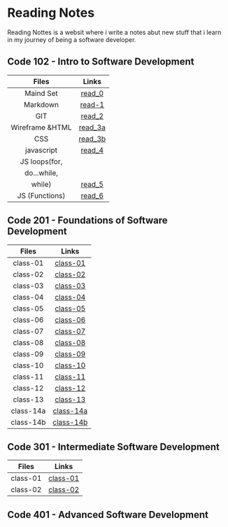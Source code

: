# Reading Notes

Reading Nottes is a websit where i write a notes abut new stuff that i learn in my journey of being a software developer.

## Code 102 - Intro to Software Development

|      Files      |         Links         |
| :-------------: | :-------------------: |
|    Maind Set    |  [read_0](read_0.md)  |
|    Markdown     |  [read-1](read-1.md)  |
|       GIT       |  [read_2](read_2.md)  |
| Wireframe &HTML | [read_3a](read_3a.md) |
|       CSS       | [read_3b](read_3b.md) |
|   javascript    |  [read_4](read_4.md)  |
|  JS loops(for,  |                       |
|   do...while,   |                       |
|     while)      |  [read_5](read_5.md)  |
| JS (Functions)  |  [read_6](read_6.md)  |

## Code 201 - Foundations of Software Development

|  Files   |          Links          |
| :------: | :---------------------: |
| class-01 | [class-01](class-01.md) |
| class-02 | [class-02](class-02.md) |
| class-03 | [class-03](class-03.md) |
| class-04 | [class-04](class-04.md) |
| class-05 | [class-05](class-05.md) |
| class-06 | [class-06](class-06.md) |
| class-07 | [class-07](class-07.md) |
| class-08 | [class-08](class-08.md) |
| class-09 | [class-09](class-09.md) |
| class-10 | [class-10](class-10.md) |
| class-11 | [class-11](class-11.md) |
| class-12 | [class-12](class-12.md) |
| class-13 | [class-13](class-13.md) |
| class-14a| [class-14a](class-14a.md) |
| class-14b| [class-14b](class-14b.md) |

## Code 301 - Intermediate Software Development

|  Files   |          Links          |
| :------: | :---------------------: |
| class-01 | [class-01](301-read_1.md) |
| class-02 | [class-02](301-read_2.md) |


## Code 401 - Advanced Software Development
